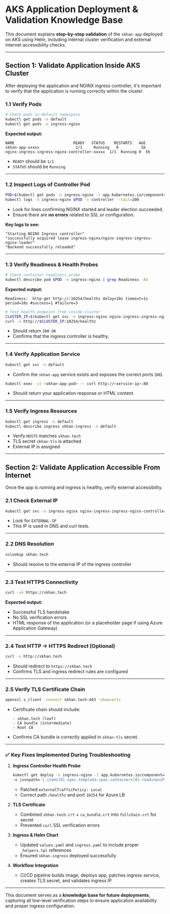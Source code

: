 # AKS Application Deployment & Validation Knowledge Base

This document explains **step-by-step validation** of the `skhan-app` deployed on AKS using Helm, including internal cluster verification and external internet accessibility checks.  

---

## **Section 1: Validate Application Inside AKS Cluster**

After deploying the application and NGINX ingress controller, it's important to verify that the application is running correctly within the cluster.

### 1.1 Verify Pods

```bash
# Check pods in default namespace
kubectl get pods -n default
kubectl get pods -n ingress-nginx
```

**Expected output:**

```
NAME                          READY   STATUS    RESTARTS   AGE
skhan-app-xxxxx                1/1     Running   0          5m
nginx-ingress-ingress-nginx-controller-xxxxx  1/1  Running 0  5h
```

- `READY` should be `1/1`  
- `STATUS` should be `Running`  

---

### 1.2 Inspect Logs of Controller Pod

```bash
POD=$(kubectl get pods -n ingress-nginx -l app.kubernetes.io/component=controller -o jsonpath='{.items[0].metadata.name}')
kubectl logs -n ingress-nginx $POD -c controller --tail=200
```

- Look for lines confirming NGINX started and leader election succeeded.
- Ensure there are **no errors** related to SSL or configuration.

**Key logs to see:**

```
"Starting NGINX Ingress controller"
"successfully acquired lease ingress-nginx/nginx-ingress-ingress-nginx-leader"
"Backend successfully reloaded"
```

---

### 1.3 Verify Readiness & Health Probes

```bash
# Check container readiness probe
kubectl describe pod $POD -n ingress-nginx | grep Readiness -A5
```

**Expected output:**

```
Readiness:  http-get http://:10254/healthz delay=10s timeout=1s period=10s #success=1 #failure=3
```

```bash
# Test health endpoint from inside cluster
CLUSTER_IP=$(kubectl get svc -n ingress-nginx nginx-ingress-ingress-nginx-controller -o jsonpath='{.spec.clusterIP}')
curl -v http://$CLUSTER_IP:10254/healthz
```

- Should return `200 OK`  
- Confirms that the ingress controller is healthy.

---

### 1.4 Verify Application Service

```bash
kubectl get svc -n default
```

- Confirm the `skhan-app` service exists and exposes the correct ports (`80`).  

```bash
kubectl exec -it <skhan-app-pod> -- curl http://<service-ip>:80
```

- Should return your application response or HTML content.

---

### 1.5 Verify Ingress Resources

```bash
kubectl get ingress -n default
kubectl describe ingress skhan-ingress -n default
```

- Verify `HOSTS` matches `skhan.tech`
- TLS secret `skhan-tls` is attached
- External IP is assigned

---

## **Section 2: Validate Application Accessible From Internet**

Once the app is running and ingress is healthy, verify external accessibility.

### 2.1 Check External IP

```bash
kubectl get svc -n ingress-nginx nginx-ingress-ingress-nginx-controller -o wide
```

- Look for `EXTERNAL-IP`  
- This IP is used in DNS and curl tests.

---

### 2.2 DNS Resolution

```bash
nslookup skhan.tech
```

- Should resolve to the external IP of the ingress controller

---

### 2.3 Test HTTPS Connectivity

```bash
curl -vk https://skhan.tech
```

**Expected output:**

- Successful TLS handshake  
- No SSL verification errors  
- HTML response of the application (or a placeholder page if using Azure Application Gateway)

---

### 2.4 Test HTTP -> HTTPS Redirect (Optional)

```bash
curl -v http://skhan.tech
```

- Should redirect to `https://skhan.tech`  
- Confirms TLS and ingress redirect rules are configured

---

### 2.5 Verify TLS Certificate Chain

```bash
openssl s_client -connect skhan.tech:443 -showcerts
```

- Certificate chain should include:

  ```
  - skhan.tech (leaf)
  - CA bundle (intermediate)
  - Root CA
  ```

- Confirms CA bundle is correctly applied in `skhan-tls` secret.

---

### ✅ **Key Fixes Implemented During Troubleshooting**

1. **Ingress Controller Health Probe**

   ```bash
   kubectl get deploy -n ingress-nginx -l app.kubernetes.io/component=controller \
   -o jsonpath='{.items[0].spec.template.spec.containers[0].readinessProbe.httpGet.path}{"\n"}{.items[0].spec.template.spec.containers[0].readinessProbe.httpGet.port}{"\n"}'
   ```
   - Patched `externalTrafficPolicy: Local`
   - Correct path `/healthz` and port `10254` for Azure LB

2. **TLS Certificate**
   - Combined `skhan.tech.crt` + `ca_bundle.crt` into `fullchain.crt` for secret
   - Prevented `curl` SSL verification errors

3. **Ingress & Helm Chart**
   - Updated `values.yaml` and `ingress.yaml` to include proper `_helpers.tpl` references
   - Ensured `skhan-ingress` deployed successfully

4. **Workflow Integration**
   - CI/CD pipeline builds image, deploys app, patches ingress service, creates TLS secret, and validates ingress IP

---

This document serves as a **knowledge base for future deployments**, capturing all low-level verification steps to ensure application availability and proper ingress configuration.

